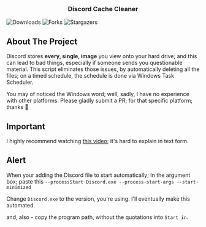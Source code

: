 <br/>
<p align="center">
  <h3 align="center">Discord Cache Cleaner</h3>
</p>

![Downloads](https://img.shields.io/github/downloads/danielytuk/Discord-Cache-Cleaner/total) ![Forks](https://img.shields.io/github/forks/danielytuk/Discord-Cache-Cleaner?style=social) ![Stargazers](https://img.shields.io/github/stars/danielytuk/Discord-Cache-Cleaner?style=social) 

## About The Project

Discord stores **every, single, image** you view onto your hard drive; and this can lead to bad things, especially if someone sends you questionable material.
This script eliminates those issues, by automatically deleting all the files; on a timed schedule, the schedule is done via Windows Task Scheduler.

You may of noticed the Windows word; well, sadly, I have no experience with other platforms.
Please gladly submit a PR; for that specific platform; thanks 💖

## Important

I highly recommend watching [this video](https://youtu.be/usjic7nK_as); it's hard to explain in text form.


## Alert

When your adding the Discord file to start automatically;
In the argument box; paste this `--processStart Discord.exe --process-start-args --start-minimized`

Change `Discord.exe` to the version, you're using.
I'll eventually make this automated.

and, also - copy the program path, without the quotations into `Start in`.

